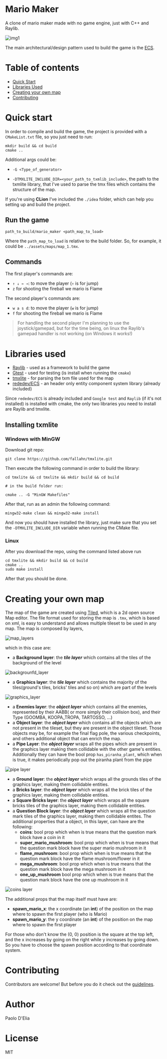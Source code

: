 # Mario Maker

A clone of mario maker made with no game engine, just with C++ and Raylib.

![img1](assets/readme/mario-maker.png)

The main architectural/design pattern used to build the game is the [ECS](https://en.wikipedia.org/wiki/Entity_component_system).

# Table of contents

- [Quick Start](#quick-start)
- [Libraries Used](#libraries-used)  
- [Creating your own map](#creating-your-own-map)
- [Contributing](#Contributing)

# Quick start 

In order to compile and build the game, the project is provided with a `CMakeList.txt` file, so 
you just need to run:
    
    mkdir build && cd build
    cmake .. 

Additional args could be:

- `-G <Type_of_generator>`

- `-DTMXLITE_INCLUDE_DIR=<your_path_to_txmlib_include>`, the path to the txmlite library, that I've used to parse
the tmx files which contains the structure of the map. 
  
If you're using **CLion** I've included the `./idea` folder, which can help you setting up and build the project.

## Run the game

    path_to_build/mario_maker <path_map_to_load>

Where the `path_map_to_load` is relative to the build folder. So, for example, it could be `../assets/maps/map_1.tmx`.

## Commands

The first player's commands are:

  - `↑ ↓ ← →`: to move the player (`↑` is for jump)
  - `z` for shooting the fireball we mario is Flame

The second player's commands are:

- `w a s d`: to move the player (`w` is for jump)
- `f` for shooting the fireball we mario is Flame

> For handling the second player I'm planning to use the joystick/gamepad, but for the time being, on linux 
> the Raylib's gamepad handler is not working (on Windows it works!)

# Libraries used

- [Raylib](https://github.com/raysan5/raylib) -  used as a framework to build the game
- [Gtest](https://github.com/google/googletest) - used for testing (is install when running the `cmake`)
- [tmxlite](https://github.com/fallahn/tmxlite) - for parsing the txm file used for the map
- [rededev/ECS](https://github.com/redxdev/ECS) - an header only entity component system library (already included)

Since `rededev/ECS` is already included and `Google test` and `Raylib` (if it's not installed) is 
installed with cmake, the only two libraries you need to install are Raylib and tmxlite.

## Installing txmlite

### Windows with MinGW

Download git repo:

    git clone https://github.com/fallahn/tmxlite.git
    
Then execute the following command in order to build the library:

    cd tmxlite && cd tmxlite && mkdir build && cd build
    
    # in the build folder run:
    
    cmake .. -G "MinGW Makefiles" 
    
After that, run as an admin the following command:

    mingw32-make clean && mingw32-make install

And now you should have installed the library, just make sure that you 
set the `-DTMXLITE_INCLUDE_DIR` variable when running the CMake file.

### Linux


After you download the repo, using the command listed above run

    cd tmxlite && mkdir build && cd build
    cmake ..
    sudo make install
    
After that you should be done.

# Creating your own map

The map of the game are created using [Tiled](https://www.mapeditor.org/), which is a 2d open source Map editor. 
The file format used for storing the map is `.tmx`, which is based on xml, is easy to understand and allows multiple tileset to 
be used in any map.
The map is composed by layers,

![map_layers](assets/readme/map_layer.png)

which in this case are:

- a **Background layer**: the ***tile layer*** which contains all the tiles of the background of the level

![backgrounfd_layer](assets/readme/background_layer.png)

- a **Graphics layer**: the ***tile layer*** which contains the majority of the tiles(ground's tiles, bricks' tiles and so on) 
which are part of the levels

![graphics_layer](assets/readme/graphics_layer.PNG)

- a **Enemies layer**: the ***object layer*** which contains all the enemies, represented by their AABB( or more simply their collision
box), and their Type (GOOMBA, KOOPA_TROPA, TARTOSSO, ...)
- a **Object layer**: the ***object layer*** which contains all the objects which are not present in the tileset, but 
they are present in the object tileset. Those objects may be, for example the final flag pole, the various checkpoints, and 
others additional object that can enrich the map.
- a **Pipe Layer**: the ***object layer*** wraps all the pipes which are present in the graphics layer making them collidable 
with the other game's entities. Additionally they can have the bool prop `has_piranha_plant`, which when is true, it makes periodically
pop out the piranha plant from the pipe

![pipe layer](assets/readme/pipes_layers.PNG)

- a **Ground layer**: the ***object layer*** which wraps all the grounds tiles of the graphics layer, making them collidable entities. 
- a **Bricks layer**: the ***object layer*** which wraps all the brick tiles of the graphics layer, making them collidable entities.
- a **Square Bricks layer**: the ***object layer*** which wraps all the square bricks tiles of the graphics layer, making them collidable entities.
- a **Question Block layer**:  the ***object layer*** which wraps all the question mark tiles of the graphics layer, making them collidable entites.
The additional properties that a object, in this layer, can have are the following:
    - **coins**: bool prop which when is true means that the question mark block have a coin in it
    - **super_mario_mushroom**: bool prop which when is true means that the question mark block have the super mario mushroom in it
    - **flame_mushroom**: bool prop which when is true means that the question mark block have the flame mushroom/flower in it
    - **mega_mushroom**: bool prop which when is true means that the question mark block have the mega mushroom in it
    - **one_up_mushroom** bool prop which when is true means that the question mark block have the one up mushroom in it
    
![coins layer](assets/readme/coins_layer.png)

The additional props that the map itself must have are:

- **spawn_mario_x**: the x coordinate (an **int**) of the position on the map where to spawn the first player (who is Mario) 
- **spawn_mario_y**: the y coordinate (an **int**) of the position on the map where to spawn the first player 

For those who don't know the (0, 0) position is the square at the top left, and the x increases by going on the right 
while y increases by going down.
So you have to choose the spawn position according to that coordinate system.

# Contributing

Contributors are welcome! But before you do it check out the [guidelines](docs/CONTRIBUTING.md).

# Author

Paolo D'Elia

# License

MIT